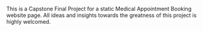 This is a Capstone Final Project for a static Medical Appointment Booking website page. All ideas and insights towards the greatness of this project is highly welcomed.